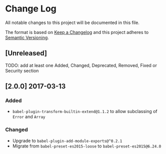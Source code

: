 # Change Log
All notable changes to this project will be documented in this file.

The format is based on [Keep a Changelog](http://keepachangelog.com/) and this project adheres to [Semantic Versioning](http://semver.org/).

## [Unreleased]

TODO: add at least one Added, Changed, Deprecated, Removed, Fixed or Security section

## [2.0.0] 2017-03-13

### Added
- `babel-plugin-transform-builtin-extend@1.1.2` to allow subclassing of `Error` and `Array`

### Changed
- Upgrade to `babel-plugin-add-module-exports@^0.2.1`
- Migrate from `babel-preset-es2015-loose` to `babel-preset-es2015@6.24.0`
